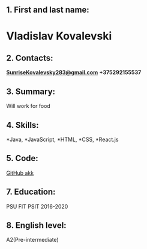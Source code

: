 ## 1. First and last name:
# Vladislav Kovalevski

## 2. Contacts:
**SunriseKovalevsky283@gmail.com**
**+375292155537**

## 3. Summary:
Will work for food

## 4. Skills:
*Java, 
*JavaScript, 
*HTML, 
*CSS, 
*React.js

## 5. Code:
[GitHub akk](https://github.com/SunriseKovalevski)

## 7. Education:
PSU FIT PSIT 2016-2020

## 8. English level:
A2(Pre-intermediate)